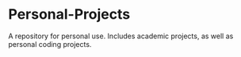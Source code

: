 # Personal-Projects
A repository for personal use. Includes academic projects, as well as personal coding projects.
